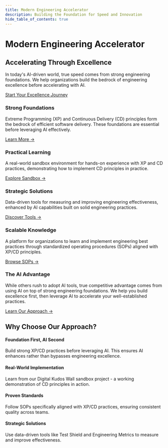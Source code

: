 ```yaml
---
title: Modern Engineering Accelerator
description: Building the Foundation for Speed and Innovation
hide_table_of_contents: true
---
```


# Modern Engineering Accelerator

## Accelerating Through Excellence

In today's AI-driven world, true speed comes from strong engineering foundations. We help organizations build the bedrock of engineering excellence before accelerating with AI.

<div class="cta-container">
<a href="/docs/foundation/introduction" class="button button--primary button--lg">Start Your Excellence Journey</a>
</div>

<div class="features-container">
<div class="top-row">
  <div class="feature-card gradient-carnation-pink">
    <h3>Strong Foundations</h3>
    <p>Extreme Programming (XP) and Continuous Delivery (CD) principles form the bedrock of efficient software delivery. These foundations are essential before leveraging AI effectively.</p>
    <a href="/docs/foundation/introduction" class="learn-more">Learn More →</a>
  </div>

  <div class="feature-card gradient-cloud-blue">
    <h3>Practical Learning</h3>
    <p>A real-world sandbox environment for hands-on experience with XP and CD practices, demonstrating how to implement CD principles in practice.</p>
    <a href="/docs/sandbox/overview" class="learn-more">Explore Sandbox →</a>
  </div>

  <div class="feature-card gradient-mineral-green">
    <h3>Strategic Solutions</h3>
    <p>Data-driven tools for measuring and improving engineering effectiveness, enhanced by AI capabilities built on solid engineering practices.</p>
    <a href="/docs/advanced/test-shield" class="learn-more">Discover Tools →</a>
  </div>
</div>

<div class="bottom-row">
  <div class="feature-card gradient-cloud-blue-coral">
    <h3>Scalable Knowledge</h3>
    <p>A platform for organizations to learn and implement engineering best practices through standardized operating procedures (SOPs) aligned with XP/CD principles.</p>
    <a href="/docs/foundation/engineering-sops" class="learn-more">Browse SOPs →</a>
  </div>

  <div class="feature-card gradient-mineral-green-coral">
    <h3>The AI Advantage</h3>
    <p>While others rush to adopt AI tools, true competitive advantage comes from using AI on top of strong engineering foundations. We help you build excellence first, then leverage AI to accelerate your well-established practices.</p>
    <a href="/docs/foundation/introduction#the-ai-advantage-through-engineering-excellence" class="learn-more">Learn Our Approach →</a>
  </div>
</div>
</div>

## Why Choose Our Approach?

<div class="benefits-container">

<div class="benefit-item">
  <h4>Foundation First, AI Second</h4>
  <p>Build strong XP/CD practices before leveraging AI. This ensures AI enhances rather than bypasses engineering excellence.</p>
</div>

<div class="benefit-item">
  <h4>Real-World Implementation</h4>
  <p>Learn from our Digital Kudos Wall sandbox project - a working demonstration of CD principles in action.</p>
</div>

<div class="benefit-item">
  <h4>Proven Standards</h4>
  <p>Follow SOPs specifically aligned with XP/CD practices, ensuring consistent quality across teams.</p>
</div>

<div class="benefit-item">
  <h4>Strategic Solutions</h4>
  <p>Use data-driven tools like Test Shield and Engineering Metrics to measure and improve effectiveness.</p>
</div>

</div>

<!-- ## Your Path to Engineering Excellence

1. **Build Strong Foundations**

   - Master XP and CD principles
   - Implement engineering best practices
   - Establish quality standards

2. **Standardize Excellence**

   - Follow proven SOPs
   - Ensure consistency across teams
   - Maintain high standards at speed

3. **Accelerate with AI**
   - Leverage AI on solid foundations
   - Scale engineering capabilities
   - Move fast without compromising quality -->

<style>
{`
.features-container {
  display: flex;
  flex-direction: column;
  gap: 2rem;
  margin: 3rem 0;
}

.top-row {
  display: grid;
  grid-template-columns: repeat(3, 1fr);
  gap: 2rem;
}

.bottom-row {
  display: grid;
  grid-template-columns: repeat(2, 1fr);
  gap: 2rem;
}

.feature-card {
  padding: 2rem;
  border-radius: 8px;
  background: var(--ifm-card-background-color);
  box-shadow: var(--ifm-global-shadow-lw);
  height: 100%;
  display: flex;
  flex-direction: column;
  transition: transform 0.3s ease, box-shadow 0.3s ease;
}

.feature-card:hover {
  transform: translateY(-4px);
  box-shadow: 0 8px 30px rgba(0, 0, 0, 0.15);
}

/* Carnation Pink Gradient - Pink to Cream */
.gradient-carnation-pink {
  background: linear-gradient(135deg, #ffa3be 0%, #ffb5c7 25%, #ffc7d0 50%, #ffe4d9 75%, #fffdf4 100%) !important;
  color: rgba(255, 255, 255, 0.95);
}

.gradient-carnation-pink h3 {
  color: rgba(255, 255, 255, 0.95);
}

.gradient-carnation-pink p {
  color: rgba(255, 255, 255, 0.85);
}

.gradient-carnation-pink .learn-more {
  color: rgba(255, 255, 255, 0.95);
  font-weight: 700;
}

/* Cloud Blue Gradient - Blue to Cream */
.gradient-cloud-blue {
  background: linear-gradient(135deg, #8fb8f8 0%, #a3c5f9 25%, #b7d2fa 50%, #d4e4fc 75%, #fffdf4 100%) !important;
  color: rgba(255, 255, 255, 0.95);
}

.gradient-cloud-blue h3 {
  color: rgba(255, 255, 255, 0.95);
}

.gradient-cloud-blue p {
  color: rgba(255, 255, 255, 0.85);
}

.gradient-cloud-blue .learn-more {
  color: rgba(255, 255, 255, 0.95);
  font-weight: 700;
}

/* Mineral Green Gradient - Green to Cream */
.gradient-mineral-green {
  background: linear-gradient(135deg, #377d71 0%, #4f9287 25%, #67a79d 50%, #8cc0b4 75%, #fffdf4 100%) !important;
  color: rgba(255, 255, 255, 0.95);
}

.gradient-mineral-green h3 {
  color: rgba(255, 255, 255, 0.95);
}

.gradient-mineral-green p {
  color: rgba(255, 255, 255, 0.85);
}

.gradient-mineral-green .learn-more {
  color: rgba(255, 255, 255, 0.95);
  font-weight: 700;
}

/* Cloud Blue to Coral Gradient - Scalable Knowledge */
.gradient-cloud-blue-coral {
  background: linear-gradient(135deg, #8fb8f8 0%, #a3c5f9 25%, #ff8c6a 75%, #fe6a3a 100%) !important;
  color: rgba(255, 255, 255, 0.95);
}

.gradient-cloud-blue-coral h3 {
  color: rgba(255, 255, 255, 0.95);
}

.gradient-cloud-blue-coral p {
  color: rgba(255, 255, 255, 0.85);
}

.gradient-cloud-blue-coral .learn-more {
  color: rgba(255, 255, 255, 0.95);
  font-weight: 700;
}

/* Mineral Green to Coral Gradient - The AI Advantage */
.gradient-mineral-green-coral {
  background: linear-gradient(135deg, #377d71 0%, #4f9287 25%, #ff8c6a 75%, #fe6a3a 100%) !important;
  color: rgba(255, 255, 255, 0.95);
}

.gradient-mineral-green-coral h3 {
  color: rgba(255, 255, 255, 0.95);
}

.gradient-mineral-green-coral p {
  color: rgba(255, 255, 255, 0.85);
}

.gradient-mineral-green-coral .learn-more {
  color: rgba(255, 255, 255, 0.95);
  font-weight: 700;
}

.highlight-card {
  background: linear-gradient(to bottom right, var(--ifm-color-primary-lightest), var(--ifm-color-primary-light));
  color: var(--ifm-color-emphasis-900);
}

.highlight-card .learn-more {
  color: var(--ifm-color-emphasis-900);
}

/* Make cards responsive on smaller screens */
@media (max-width: 996px) {
  .top-row,
  .bottom-row {
    grid-template-columns: 1fr;
  }
}

.benefits-container {
  display: grid;
  grid-template-columns: repeat(auto-fit, minmax(250px, 1fr));
  gap: 1.5rem;
  margin: 2rem 0;
}

.benefit-item {
  padding: 1.5rem;
  border-radius: 8px;
  background: rgba(255, 255, 255, 0.8);
  border: 1px solid rgba(34, 66, 66, 0.1);
  box-shadow: 0 2px 12px rgba(34, 66, 66, 0.08);
  transition: transform 0.2s ease, box-shadow 0.2s ease;
}

.benefit-item:hover {
  transform: translateY(-2px);
  box-shadow: 0 4px 20px rgba(34, 66, 66, 0.12);
}

/* Dark theme styling for benefit items */
[data-theme="dark"] .benefit-item {
  background: rgba(26, 53, 53, 0.6);
  border: 1px solid rgba(34, 66, 66, 0.3);
  box-shadow: 0 2px 12px rgba(7, 13, 13, 0.4);
}

[data-theme="dark"] .benefit-item:hover {
  box-shadow: 0 4px 20px rgba(7, 13, 13, 0.5);
}

.cta-container {
  text-align: center;
  margin: 3rem 0;
}

.cta-container p {
  margin: 0;
}

.learn-more {
  display: inline-block;
  margin-top: auto;
  padding-top: 1rem;
  font-weight: 600;
}
`}
</style>
